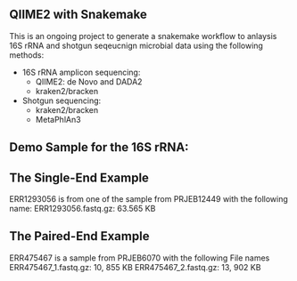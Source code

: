 ## QIIME2 with Snakemake

This is an ongoing project to generate a snakemake workflow to anlaysis 16S rRNA and shotgun seqeucnign microbial data using the following methods:
+ 16S rRNA amplicon sequencing:
	* QIIME2: de Novo and DADA2
	* kraken2/bracken
+ Shotgun sequencing:
	* kraken2/bracken
	* MetaPhlAn3

## Demo Sample for the 16S rRNA: 
## The Single-End Example
ERR1293056 is from one of the sample from PRJEB12449 with the following name:
ERR1293056.fastq.gz: 63.565 KB

## The Paired-End Example
ERR475467 is a sample from PRJEB6070 with the following File names
ERR475467_1.fastq.gz: 10, 855 KB
ERR475467_2.fastq.gz: 13, 902 KB




